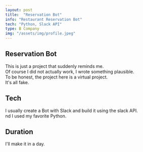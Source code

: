 ```yaml
---
layout: post
title:  "Reservation Bot"
info: "Restaurant Reservation Bot"
tech: "Python, Slack API"
type: B Company
img: "/assets/img/profile.jpeg" 
---
```


## Reservation Bot 
This is just a project that suddenly reminds me.  
Of course I did not actually work, I wrote something plausible.  
To be honest, the project here is a virtual project.  
It's all fake.  


## Tech
I usually create a Bot with Slack and build it using the slack API.  
nd I used my favorite Python.  


## Duration
I'll make it in a day.  
